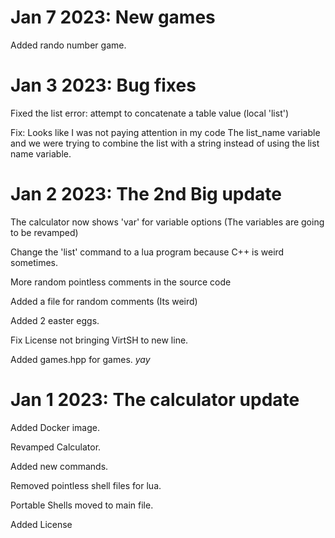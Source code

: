 # Jan 7 2023: New games

Added rando number game.



# Jan 3 2023: Bug fixes

Fixed the list error: 
attempt to concatenate a table value (local 'list')

Fix:
Looks like I was not paying attention in my code
The list_name variable and we were trying to combine the list with a string instead of using the list name variable.


# Jan 2 2023: The 2nd Big update
The calculator now shows 'var' for variable options (The variables are going to be revamped)

Change the 'list' command to a lua program because C++ is weird sometimes.

More random pointless comments in the source code

Added a file for random comments (Its weird)

Added 2 easter eggs.

Fix License not bringing VirtSH to new line.

Added games.hpp for games. *yay*

# Jan 1 2023: The calculator update

Added Docker image.

Revamped Calculator.

Added new commands.

Removed pointless shell files for lua.

Portable Shells moved to main file.

Added License